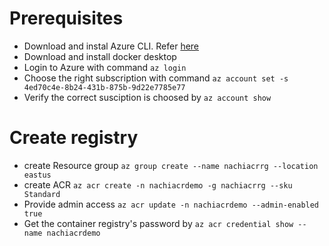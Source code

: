 # Prerequisites
 * Download and instal Azure CLI. Refer [here](https://docs.microsoft.com/en-us/cli/azure/install-azure-cli)
 * Download and install docker desktop
 * Login to Azure with command `az login`
 * Choose the right subscription with command `az account set -s 4ed70c4e-8b24-431b-875b-9d22e7785e77`
 * Verify the correct susciption is choosed by `az account show`
 
# Create registry
 * create Resource group `az group create --name nachiacrrg --location eastus`
 * create ACR `az acr create -n nachiacrdemo -g nachiacrrg --sku Standard`
 * Provide admin access `az acr update -n nachiacrdemo --admin-enabled true`
 * Get the container registry's password by `az acr credential show --name nachiacrdemo`
 
 
 